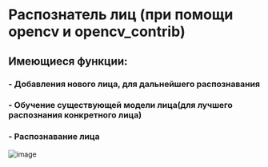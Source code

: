# Распознатель лиц (при помощи opencv и opencv_contrib) 
## Имеющиеся функции:
### - Добавления нового лица, для дальнейшего распознавания
### - Обучение существующей модели лица(для лучшего распознания конкретного лица)
### - Распознавание лица
![image](https://github.com/1abobik1/FaceRecognizer/assets/125189134/a58c82fb-b12c-403d-891c-d88142ad477d)
